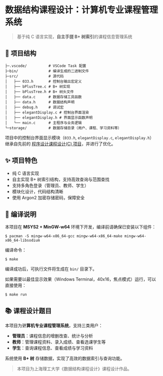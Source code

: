 # 数据结构课程设计：计算机专业课程管理系统

> 基于纯 C 语言实现，**自主手搓 B+ 树索引**的课程信息管理系统

## 📁 项目结构

```plaintext
├─.vscode/          # VSCode Task 配置
├─bin/              # 编译生成的二进制文件
├─src/              # 源代码
│   ├── 033.h       # 控制台输出宏定义
│   ├── bPlusTree.c # B+ 树实现
│   ├── bPlusTree.h # B+ 树头文件
│   ├── data.c      # 数据存储工具函数
│   ├── data.h      # 数据结构声明
│   ├── debug.h     # 调试宏
│   ├── elegantDisplay.c # 控制台界面渲染
│   ├── elegantDisplay.h # 界面显示函数声明
│   └── main.c      # 主程序与业务逻辑
└─storage/          # 数据存储目录（用户、课程、学习资料等）
```

项目中的控制台界面显示模块（`033.h`, `elegantDisplay.c`, `elegantDisplay.h`）继承自先前的 [程序设计课程设计(C) 项目](https://github.com/BobLiu0518/CLanguage-HospitalManagement)，并进行了优化。

## ✨ 项目特色

- 纯 C 语言实现
- 自主实现 B+ 树索引结构，支持高效查询与范围查找
- 支持多角色登录（管理员、教师、学生）
- 模块化设计，代码结构清晰
- 使用 Argon2 加密存储密码，保障安全

## 🔧 编译说明

本项目在 **MSYS2 + MinGW-w64** 环境下开发，编译前请确保已安装以下组件：

```shell
$ pacman -S mingw-w64-x86_64-gcc mingw-w64-x86_64-make mingw-w64-x86_64-libsodium
```

编译命令：

```shell
$ make
```

编译成功后，可执行文件将生成在 `bin/` 目录下。

如果需要以最佳显示效果（Windows Terminal，40x16，焦点模式）运行，可以直接使用：

```shell
$ make run
```

## 📚 课程设计题目

本项目为**计算机专业课程管理系统**，支持三类用户：

- **管理员**：课程信息的增删改查、统计与分析
- **教师**：管理课程资料、录入成绩、查看选课学生等
- **学生**：查询课程信息、查看成绩与学习资料

系统使用 **B+ 树** 存储数据，实现了高效的数据索引与查询功能。

> 本项目为上海理工大学《数据结构课程设计》课程设计作品。
